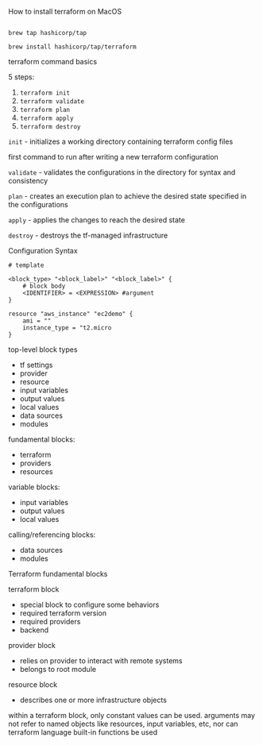 How to install terraform on MacOS

```

brew tap hashicorp/tap

brew install hashicorp/tap/terraform

```

terraform command basics

5 steps:

1. `terraform init`
2. `terraform validate`
3. `terraform plan`
4. `terraform apply`
5. `terraform destroy`

`init` - initializes a working directory containing terraform config files

first command to run after writing a new terraform configuration

`validate` - validates the configurations in the directory for
syntax and consistency

`plan` - creates an execution plan
to achieve the desired state specified in the configurations

`apply` - applies the changes to reach the desired state

`destroy` - destroys the tf-managed infrastructure


Configuration Syntax 

```
# template

<block_type> "<block_label>" "<block_label>" {
    # block body
    <IDENTIFIER> = <EXPRESSION> #argument
}

resource "aws_instance" "ec2demo" {
    ami = ""
    instance_type = "t2.micro
}

```


top-level block types

* tf settings
* provider
* resource
* input variables
* output values
* local values
* data sources
* modules

fundamental blocks:
* terraform
* providers
* resources

variable blocks:
* input variables
* output values
* local values

calling/referencing blocks:
* data sources
* modules

Terraform fundamental blocks

terraform block
* special block to configure some behaviors
* required terraform version
* required providers
* backend

provider block
* relies on provider to interact with remote systems
* belongs to root module

resource block
* describes one or more infrastructure objects

within a terraform block, only constant values can
be used. arguments may not refer to named objects like resources, input variables, etc, nor can terraform language built-in functions be used

